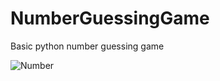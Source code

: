 # NumberGuessingGame
Basic python number guessing game
 
 ![Number](https://user-images.githubusercontent.com/132240141/236644794-958da8ab-8b2d-4178-a187-e277cb044459.gif)
